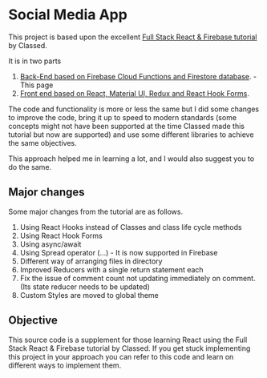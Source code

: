 # Social Media App

This project is based upon the excellent [Full Stack React & Firebase tutorial](https://www.youtube.com/watch?v=m_u6P5k0vP0) by Classed.

It is in two parts
1) [Back-End based on Firebase Cloud Functions and Firestore database](https://github.com/crazynayan/scream-tutorial). - This page
2) [Front end based on React, Material UI, Redux and React Hook Forms](https://github.com/crazynayan/scream-react).

The code and functionality is more or less the same but I did some changes to improve the code, 
bring it up to speed to modern standards (some concepts might not have been supported at the 
time Classed made this tutorial but now are supported) and use some different libraries to achieve the same objectives.

This approach helped me in learning a lot, and I would also suggest you to do the same.

## Major changes
Some major changes from the tutorial are as follows.
1) Using React Hooks instead of Classes and class life cycle methods
2) Using React Hook Forms
3) Using async/await  
4) Using Spread operator (...) - It is now supported in Firebase
4) Different way of arranging files in directory
5) Improved Reducers with a single return statement each
6) Fix the issue of comment count not updating immediately on comment. (Its state reducer needs to be updated)
7) Custom Styles are moved to global theme

## Objective
This source code is a supplement for those learning React using the Full Stack React & Firebase tutorial by Classed. 
If you get stuck implementing this project in your approach you can refer to this code and learn on different ways to 
implement them.

